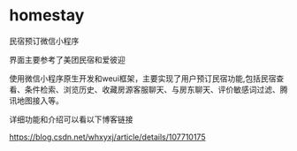 # homestay
<p>民宿预订微信小程序</p>
<p>界面主要参考了美团民宿和爱彼迎</p>
<p>使用微信小程序原生开发和weui框架，主要实现了用户预订民宿功能,包括民宿查看、条件检索、浏览历史、收藏房源客服聊天、与房东聊天、评价敏感词过滤、腾讯地图接入等。</p>
<p>详细功能和介绍可以看以下博客链接</p>
<a href="https://blog.csdn.net/whxyxj/article/details/107710175">https://blog.csdn.net/whxyxj/article/details/107710175</a>
